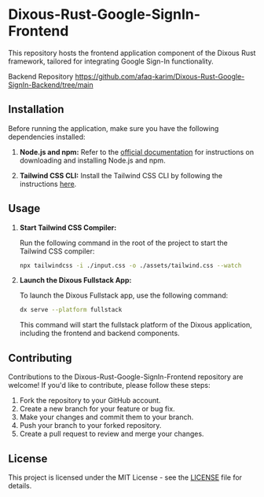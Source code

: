 # Dixous-Rust-Google-SignIn-Frontend

This repository hosts the frontend application component of the Dixous Rust framework, tailored for integrating Google Sign-In functionality.

Backend Repository
https://github.com/afaq-karim/Dixous-Rust-Google-SignIn-Backend/tree/main

## Installation

Before running the application, make sure you have the following dependencies installed:

1. **Node.js and npm:** Refer to the [official documentation](https://docs.npmjs.com/downloading-and-installing-node-js-and-npm) for instructions on downloading and installing Node.js and npm.

2. **Tailwind CSS CLI:** Install the Tailwind CSS CLI by following the instructions [here](https://tailwindcss.com/docs/installation).

## Usage

1. **Start Tailwind CSS Compiler:**
   
   Run the following command in the root of the project to start the Tailwind CSS compiler:
   
   ```bash
   npx tailwindcss -i ./input.css -o ./assets/tailwind.css --watch
   ```

2. **Launch the Dixous Fullstack App:**
   
   To launch the Dixous Fullstack app, use the following command:
   
   ```bash
   dx serve --platform fullstack
   ```

   This command will start the fullstack platform of the Dixous application, including the frontend and backend components.

## Contributing

Contributions to the Dixous-Rust-Google-SignIn-Frontend repository are welcome! If you'd like to contribute, please follow these steps:

1. Fork the repository to your GitHub account.
2. Create a new branch for your feature or bug fix.
3. Make your changes and commit them to your branch.
4. Push your branch to your forked repository.
5. Create a pull request to review and merge your changes.

## License

This project is licensed under the MIT License - see the [LICENSE](LICENSE) file for details.
